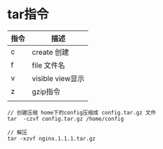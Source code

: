 # tar指令

|指令|描述|
|-|-|
|c|create 创建|
|f|file 文件名|
|v|visible view显示|
|z|gzip指令|
|||




```
// 创建压缩 home下的config压缩成 config.tar.gz 文件
tar  -czvf config.tar.gz /home/config
```

```
// 解压
tar -xzvf nginx.1.1.1.tar.gz

```